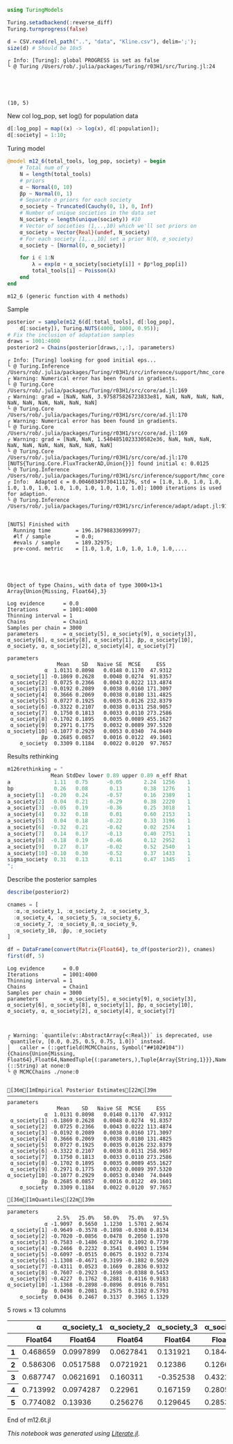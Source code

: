 

```julia
using TuringModels

Turing.setadbackend(:reverse_diff)
Turing.turnprogress(false)

d = CSV.read(rel_path("..", "data", "Kline.csv"), delim=';');
size(d) # Should be 10x5
```

    ┌ Info: [Turing]: global PROGRESS is set as false
    └ @ Turing /Users/rob/.julia/packages/Turing/r03H1/src/Turing.jl:24





    (10, 5)



New col log_pop, set log() for population data


```julia
d[:log_pop] = map((x) -> log(x), d[:population]);
d[:society] = 1:10;
```

Turing model


```julia
@model m12_6(total_tools, log_pop, society) = begin
    # Total num of y
    N = length(total_tools)
    # priors
    α ~ Normal(0, 10)
    βp ~ Normal(0, 1)
    # Separate σ priors for each society
    σ_society ~ Truncated(Cauchy(0, 1), 0, Inf)
    # Number of unique societies in the data set
    N_society = length(unique(society)) #10
    # Vector of societies (1,..,10) which we'll set priors on
    α_society = Vector{Real}(undef, N_society)
    # For each society [1,..,10] set a prior N(0, σ_society)
    α_society ~ [Normal(0, σ_society)]

    for i ∈ 1:N
        λ = exp(α + α_society[society[i]] + βp*log_pop[i])
        total_tools[i] ~ Poisson(λ)
    end
end
```




    m12_6 (generic function with 4 methods)



Sample


```julia
posterior = sample(m12_6(d[:total_tools], d[:log_pop],
    d[:society]), Turing.NUTS(4000, 1000, 0.95));
# Fix the inclusion of adaptation samples
draws = 1001:4000
posterior2 = Chains(posterior[draws,:,:], :parameters)
```

    ┌ Info: [Turing] looking for good initial eps...
    └ @ Turing.Inference /Users/rob/.julia/packages/Turing/r03H1/src/inference/support/hmc_core.jl:240
    ┌ Warning: Numerical error has been found in gradients.
    └ @ Turing.Core /Users/rob/.julia/packages/Turing/r03H1/src/core/ad.jl:169
    ┌ Warning: grad = [NaN, NaN, 3.975875826723833e81, NaN, NaN, NaN, NaN, NaN, NaN, NaN, NaN, NaN, NaN]
    └ @ Turing.Core /Users/rob/.julia/packages/Turing/r03H1/src/core/ad.jl:170
    ┌ Warning: Numerical error has been found in gradients.
    └ @ Turing.Core /Users/rob/.julia/packages/Turing/r03H1/src/core/ad.jl:169
    ┌ Warning: grad = [NaN, NaN, 1.5404851023330582e36, NaN, NaN, NaN, NaN, NaN, NaN, NaN, NaN, NaN, NaN]
    └ @ Turing.Core /Users/rob/.julia/packages/Turing/r03H1/src/core/ad.jl:170
    [NUTS{Turing.Core.FluxTrackerAD,Union{}}] found initial ϵ: 0.0125
    └ @ Turing.Inference /Users/rob/.julia/packages/Turing/r03H1/src/inference/support/hmc_core.jl:235
    ┌ Info:  Adapted ϵ = 0.004603497304111276, std = [1.0, 1.0, 1.0, 1.0, 1.0, 1.0, 1.0, 1.0, 1.0, 1.0, 1.0, 1.0, 1.0]; 1000 iterations is used for adaption.
    └ @ Turing.Inference /Users/rob/.julia/packages/Turing/r03H1/src/inference/adapt/adapt.jl:91


    [NUTS] Finished with
      Running time        = 196.16798833699977;
      #lf / sample        = 0.0;
      #evals / sample     = 189.32975;
      pre-cond. metric    = [1.0, 1.0, 1.0, 1.0, 1.0, 1.0,....





    Object of type Chains, with data of type 3000×13×1 Array{Union{Missing, Float64},3}
    
    Log evidence      = 0.0
    Iterations        = 1001:4000
    Thinning interval = 1
    Chains            = Chain1
    Samples per chain = 3000
    parameters        = α_society[5], α_society[9], α_society[3], α_society[6], α_society[8], α_society[1], βp, α_society[10], σ_society, α, α_society[2], α_society[4], α_society[7]
    
    parameters
                    Mean    SD   Naive SE  MCSE     ESS  
                α  1.0131 0.8098   0.0148 0.1170  47.9312
     α_society[1] -0.1869 0.2628   0.0048 0.0274  91.8357
     α_society[2]  0.0725 0.2366   0.0043 0.0222 113.4874
     α_society[3] -0.0192 0.2089   0.0038 0.0160 171.3097
     α_society[4]  0.3666 0.2069   0.0038 0.0180 131.4825
     α_society[5]  0.0727 0.1925   0.0035 0.0126 232.8379
     α_society[6] -0.3322 0.2107   0.0038 0.0131 258.9057
     α_society[7]  0.1750 0.1813   0.0033 0.0110 273.2586
     α_society[8] -0.1702 0.1895   0.0035 0.0089 455.1627
     α_society[9]  0.2971 0.1775   0.0032 0.0089 397.5320
    α_society[10] -0.1077 0.2929   0.0053 0.0340  74.0449
               βp  0.2685 0.0857   0.0016 0.0122  49.1601
        σ_society  0.3309 0.1184   0.0022 0.0120  97.7657
    




Results rethinking


```julia
m126rethinking = "
              Mean StdDev lower 0.89 upper 0.89 n_eff Rhat
a              1.11   0.75      -0.05       2.24  1256    1
bp             0.26   0.08       0.13       0.38  1276    1
a_society[1]  -0.20   0.24      -0.57       0.16  2389    1
a_society[2]   0.04   0.21      -0.29       0.38  2220    1
a_society[3]  -0.05   0.19      -0.36       0.25  3018    1
a_society[4]   0.32   0.18       0.01       0.60  2153    1
a_society[5]   0.04   0.18      -0.22       0.33  3196    1
a_society[6]  -0.32   0.21      -0.62       0.02  2574    1
a_society[7]   0.14   0.17      -0.13       0.40  2751    1
a_society[8]  -0.18   0.19      -0.46       0.12  2952    1
a_society[9]   0.27   0.17      -0.02       0.52  2540    1
a_society[10] -0.10   0.30      -0.52       0.37  1433    1
sigma_society  0.31   0.13       0.11       0.47  1345    1
";
```

Describe the posterior samples


```julia
describe(posterior2)

cnames = [
  :α,:α_society_1, :α_society_2, :α_society_3,
  :α_society_4, :α_society_5, :α_society_6,
  :α_society_7, :α_society_8,:α_society_9,
  :α_society_10, :βp, :σ_society
]

df = DataFrame(convert(Matrix{Float64}, to_df(posterior2)), cnames)
first(df, 5)
```

    Log evidence      = 0.0
    Iterations        = 1001:4000
    Thinning interval = 1
    Chains            = Chain1
    Samples per chain = 3000
    parameters        = α_society[5], α_society[9], α_society[3], α_society[6], α_society[8], α_society[1], βp, α_society[10], σ_society, α, α_society[2], α_society[4], α_society[7]
    


    ┌ Warning: `quantile(v::AbstractArray{<:Real})` is deprecated, use `quantile(v, [0.0, 0.25, 0.5, 0.75, 1.0])` instead.
    │   caller = (::getfield(MCMCChains, Symbol("##102#104")){Chains{Union{Missing, Float64},Float64,NamedTuple{(:parameters,),Tuple{Array{String,1}}},NamedTuple{(:hashedsummary,),Tuple{Base.RefValue{Tuple{UInt64,MCMCChains.ChainSummaries}}}}}})(::String) at none:0
    └ @ MCMCChains ./none:0


    [36m[1mEmpirical Posterior Estimates[22m[39m
    ─────────────────────────────────────────────────────
    parameters
                    Mean    SD   Naive SE  MCSE     ESS  
                α  1.0131 0.8098   0.0148 0.1170  47.9312
     α_society[1] -0.1869 0.2628   0.0048 0.0274  91.8357
     α_society[2]  0.0725 0.2366   0.0043 0.0222 113.4874
     α_society[3] -0.0192 0.2089   0.0038 0.0160 171.3097
     α_society[4]  0.3666 0.2069   0.0038 0.0180 131.4825
     α_society[5]  0.0727 0.1925   0.0035 0.0126 232.8379
     α_society[6] -0.3322 0.2107   0.0038 0.0131 258.9057
     α_society[7]  0.1750 0.1813   0.0033 0.0110 273.2586
     α_society[8] -0.1702 0.1895   0.0035 0.0089 455.1627
     α_society[9]  0.2971 0.1775   0.0032 0.0089 397.5320
    α_society[10] -0.1077 0.2929   0.0053 0.0340  74.0449
               βp  0.2685 0.0857   0.0016 0.0122  49.1601
        σ_society  0.3309 0.1184   0.0022 0.0120  97.7657
    
    [36m[1mQuantiles[22m[39m
    ─────────────────────────────────────────────────────
    parameters
                    2.5%   25.0%   50.0%   75.0%   97.5%
                α -1.9097  0.5650  1.1230  1.5701 2.9674
     α_society[1] -0.9649 -0.3578 -0.1898 -0.0308 0.8134
     α_society[2] -0.7020 -0.0856  0.0478  0.2050 1.1970
     α_society[3] -0.7583 -0.1486 -0.0274  0.1092 0.7739
     α_society[4] -0.2466  0.2232  0.3541  0.4903 1.1594
     α_society[5] -0.6097 -0.0515  0.0675  0.1932 0.7374
     α_society[6] -1.1308 -0.4671 -0.3199 -0.1882 0.5029
     α_society[7] -0.4311  0.0523  0.1669  0.2836 0.9332
     α_society[8] -0.7607 -0.2923 -0.1698 -0.0388 0.5453
     α_society[9] -0.4227  0.1762  0.2881  0.4116 0.9183
    α_society[10] -1.1368 -0.2898 -0.0896  0.0916 0.7851
               βp  0.0498  0.2081  0.2575  0.3182 0.5793
        σ_society  0.0436  0.2467  0.3137  0.3965 1.1329
    





<table class="data-frame"><thead><tr><th></th><th>α</th><th>α_society_1</th><th>α_society_2</th><th>α_society_3</th><th>α_society_4</th><th>α_society_5</th><th>α_society_6</th><th>α_society_7</th><th>α_society_8</th><th>α_society_9</th><th>α_society_10</th><th>βp</th><th>σ_society</th></tr><tr><th></th><th>Float64</th><th>Float64</th><th>Float64</th><th>Float64</th><th>Float64</th><th>Float64</th><th>Float64</th><th>Float64</th><th>Float64</th><th>Float64</th><th>Float64</th><th>Float64</th><th>Float64</th></tr></thead><tbody><p>5 rows × 13 columns</p><tr><th>1</th><td>0.468659</td><td>0.0997899</td><td>0.0627841</td><td>0.131921</td><td>0.18443</td><td>0.0221748</td><td>-0.117291</td><td>0.189045</td><td>-0.257996</td><td>0.203787</td><td>-0.218552</td><td>0.319401</td><td>0.217443</td></tr><tr><th>2</th><td>0.586306</td><td>0.0517588</td><td>0.0721921</td><td>0.12386</td><td>0.126687</td><td>0.00442691</td><td>-0.0824298</td><td>0.174092</td><td>-0.202191</td><td>0.21546</td><td>-0.178376</td><td>0.312929</td><td>0.209458</td></tr><tr><th>3</th><td>0.687747</td><td>0.0621691</td><td>0.160311</td><td>-0.352538</td><td>0.432242</td><td>0.0729015</td><td>-0.32996</td><td>0.118331</td><td>-0.343966</td><td>0.29101</td><td>-0.123686</td><td>0.304788</td><td>0.194923</td></tr><tr><th>4</th><td>0.713992</td><td>0.0974287</td><td>0.22961</td><td>0.167159</td><td>0.280534</td><td>0.159729</td><td>-0.141922</td><td>0.0661826</td><td>-0.0955419</td><td>-0.0728205</td><td>-0.0705672</td><td>0.306378</td><td>0.179783</td></tr><tr><th>5</th><td>0.774082</td><td>0.13936</td><td>0.256276</td><td>0.129645</td><td>0.285317</td><td>-0.0341815</td><td>-0.220036</td><td>0.219055</td><td>0.0609183</td><td>0.0107175</td><td>-0.079961</td><td>0.28998</td><td>0.146416</td></tr></tbody></table>



End of m12.6t.jl

*This notebook was generated using [Literate.jl](https://github.com/fredrikekre/Literate.jl).*
